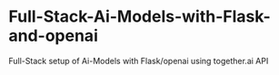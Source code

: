 # Full-Stack-Ai-Models-with-Flask-and-openai
Full-Stack setup of Ai-Models with Flask/openai using together.ai API
